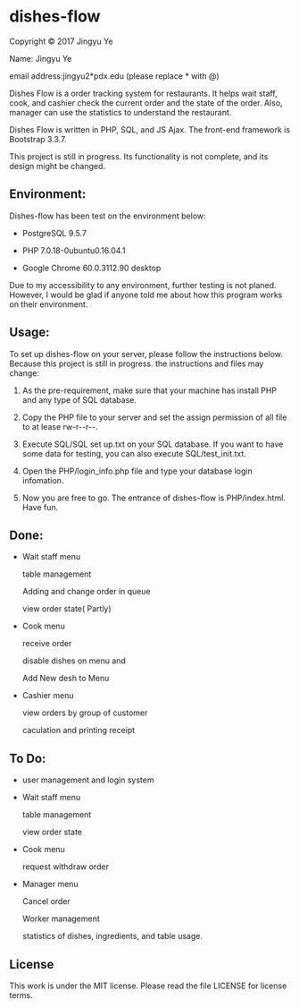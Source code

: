 # dishes-flow

Copyright © 2017 Jingyu Ye

Name: Jingyu Ye

email address:jingyu2*pdx.edu (please replace * with @)

Dishes Flow is a order tracking system for restaurants. It helps wait staff, cook, and cashier check the current order and the state of the order. Also, manager can use the statistics to understand the restaurant.

Dishes Flow is written in PHP, SQL, and JS Ajax. The front-end framework is Bootstrap 3.3.7.

This project is still in progress. Its functionality is not complete, and its design might be changed.

## Environment:

Dishes-flow has been test on the environment below:

* PostgreSQL 9.5.7

* PHP 7.0.18-0ubuntu0.16.04.1

* Google Chrome 60.0.3112.90 desktop

Due to my accessibility to any environment, further testing is not planed. However, I would be glad if anyone told me about how this program works on their environment.

## Usage:

To set up dishes-flow on your server, please follow the instructions below. Because this project is still in progress. the instructions and files may change:

1. As the pre-requirement, make sure that your machine has install PHP and any type of SQL database.

2. Copy the PHP file to your server and set the assign permission of all file to at lease rw-r--r--.

3. Execute SQL/SQL set up.txt on your SQL database. If you want to have some data for testing, you can also execute SQL/test_init.txt.

4. Open the PHP/login_info.php file and type your database login infomation.

5. Now you are free to go. The entrance of dishes-flow is PHP/index.html. Have fun.

## Done:

* Wait staff menu

    table management
    
    Adding and change order in queue
    
    view order state( Partly)

* Cook menu

    receive order
    
    disable dishes on menu and 
    
    Add New desh to Menu
    
    
* Cashier menu

    view orders by group of customer
    
    caculation and printing receipt
    
    
## To Do:

* user management and login system

* Wait staff menu

    table management
    
    view order state
    
* Cook menu
    
    request withdraw order
    
* Manager menu

    Cancel order
    
    Worker management
    
    statistics of dishes, ingredients, and table usage.

## License     
This work is under the MIT license. Please read the file LICENSE for license terms.
